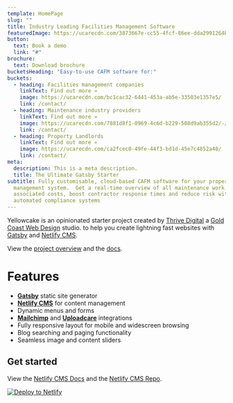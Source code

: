 ```yaml
---
template: HomePage
slug: ""
title: Industry Leading Facilities Management Software
featuredImage: https://ucarecdn.com/3873667e-cc55-4fcf-86ee-dda2991264ba/
button:
  text: Book a demo
  link: "#"
brochure:
  text: Download brochure
bucketsHeading: "Easy-to-use CAFM software for:"
buckets:
  - heading: Facilities management companies
    linkText: Find out more »
    image: https://ucarecdn.com/bc1cac32-6441-453a-ab5e-33503e1357e5/
    link: /contact/
  - heading: Maintenance industry providers
    linkText: Find out more »
    image: https://ucarecdn.com/7881d8f1-0969-4c6d-b229-508d9ab355d2/-/crop/1681x1632/768,0/-/preview/
    link: /contact/
  - heading: Property Landlords
    linkText: Find out more »
    image: https://ucarecdn.com/ca2fcec0-49fe-44f3-bd1d-45e7c4852a40/
    link: /contact/
meta:
  description: This is a meta description.
  title: The Ultimate Gatsby Starter
subtitle: Fully customisable, cloud-based CAFM software for your property
  management system.  Get a real-time overview of all maintenance work and
  associated costs, boost contractor response times and reduce risk with our
  automated compliance systems
---
```


Yellowcake is an opinionated starter project created by [Thrive Digital](https://thriveweb.com.au/) a [Gold Coast Web Design](https://thriveweb.com.au/) studio. to help you create lightning fast websites with [Gatsby](https://gatsbyjs.org) and [Netlify CMS](https://netlifycms.org).

View the [project overview](https://thriveweb.com.au/the-lab/yellowcake-gatsby-react-js-starter-project/) and the [docs](https://github.com/thriveweb/yellowcake/blob/master/README.md).

# Features

- **[Gatsby](https://gatsbyjs.org)** static site generator
- **[Netlify CMS](https://github.com/netlify/netlify-cms)** for content management
- Dynamic menus and forms
- **[Mailchimp](http://mailchimp.com)** and **[Uploadcare](https://uploadcare.com)** integrations
- Fully responsive layout for mobile and widescreen browsing
- Blog searching and paging functionality
- Seamless image and content sliders

## Get started

View the [Netlify CMS Docs](https://www.netlifycms.org/docs/) and the [Netlify CMS Repo](https://github.com/netlify/netlify-cms).

[![Deploy to Netlify](https://www.netlify.com/img/deploy/button.svg)](https://app.netlify.com/start/deploy?repository=https://github.com/thriveweb/yellowcake&stack=cms)
